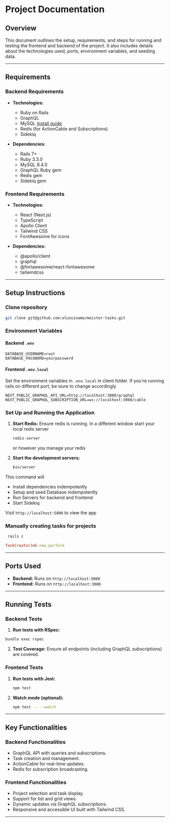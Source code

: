 # Project Documentation

## Overview

This document outlines the setup, requirements, and steps for running and testing the frontend and backend of the project. It also includes details about the technologies used, ports, environment variables, and seeding data.

---

## Requirements

### Backend Requirements

- **Technologies:**

  - Ruby on Rails
  - GraphQL
  - MySQL [install guide](https://dev.mysql.com/doc/refman/8.4/en/installing.html)
  - Redis (for ActionCable and Subscriptions)
  - Sidekiq

- **Dependencies:**
  - Rails 7+
  - Ruby 3.3.0
  - MySQL 8.4.0
  - GraphQL Ruby gem
  - Redis gem
  - Sidekiq gem

### Frontend Requirements

- **Technologies:**

  - React (Next.js)
  - TypeScript
  - Apollo Client
  - Tailwind CSS
  - FontAwesome for icons

- **Dependencies:**
  - @apollo/client
  - graphql
  - @fortawesome/react-fontawesome
  - tailwindcss

---

## Setup Instructions

### Clone repository

```bash
git clone git@github.com:oluosiname/meister-tasks.git
```

### Environment Variables

#### Backend `.env`

```env
DATABASE_USERNAME=root
DATABASE_PASSWORD=yourpassword
```

#### Frontend `.env.local`

Set the environment variables in `.env.local` in client folder.
If you're running rails on different port, be siure to change accordingly

```env
NEXT_PUBLIC_GRAPHQL_API_URL=http://localhost:3000/graphql
NEXT_PUBLIC_GRAPHQL_SUBSCRIPTION_URL=ws://localhost:3000/cable
```

### Set Up and Running the Application

1. **Start Redis:**
   Ensure redis is running. In a different window start your local redis server

   ```bash
   redis-server
   ```

   or however you manage your redis

2. **Start the development servers:**

   ```bash
   bin/server
   ```

This command will

- Install dependencies indempotently
- Setup and seed Database indempotently
- Run Servers for backend and frontend
- Start Sidekiq

Visit `http://localhost:5000` to view the app

### Manually creating tasks for projects

```bash
 rails c
```

```ruby
TaskCreatorJob.new.perform
```

---

## Ports Used

- **Backend:** Runs on `http://localhost:5000`
- **Frontend:** Runs on `http://localhost:3000`

---

## Running Tests

### Backend Tests

1. **Run tests with RSpec:**

```bash
bundle exec rspec
```

2. **Test Coverage:** Ensure all endpoints (including GraphQL subscriptions) are covered.

### Frontend Tests

1. **Run tests with Jest:**

   ```bash
   npm test
   ```

2. **Watch mode (optional):**
   ```bash
   npm test -- --watch
   ```

---

## Key Functionalities

### Backend Functionalities

- GraphQL API with queries and subscriptions.
- Task creation and management.
- ActionCable for real-time updates.
- Redis for subscription broadcasting.

### Frontend Functionalities

- Project selection and task display.
- Support for list and grid views.
- Dynamic updates via GraphQL subscriptions.
- Responsive and accessible UI built with Tailwind CSS.

---
